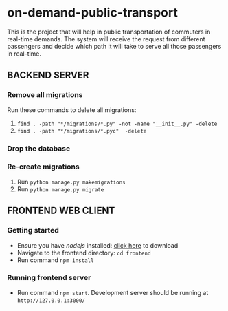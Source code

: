 # on-demand-public-transport
This is the project that will help in public transportation of commuters in real-time demands. The system will receive the request from different passengers and decide which path it will take to serve all those passengers in real-time.


## BACKEND SERVER
### Remove all migrations 

Run these commands to delete all migrations:
1. `find . -path "*/migrations/*.py" -not -name "__init__.py" -delete`
2. `find . -path "*/migrations/*.pyc"  -delete`

### Drop the database 
### Re-create migrations 
1. Run `python manage.py makemigrations`
2. Run `python manage.py migrate`
## FRONTEND WEB CLIENT

### Getting started 
- Ensure you have *nodejs* installed: [click here](https://nodejs.org/en/download/) to download
- Navigate to the frontend directory: `cd frontend`  
- Run command  `npm install`

### Running frontend server
- Run command `npm start`. Development server should be running at `http://127.0.0.1:3000/`